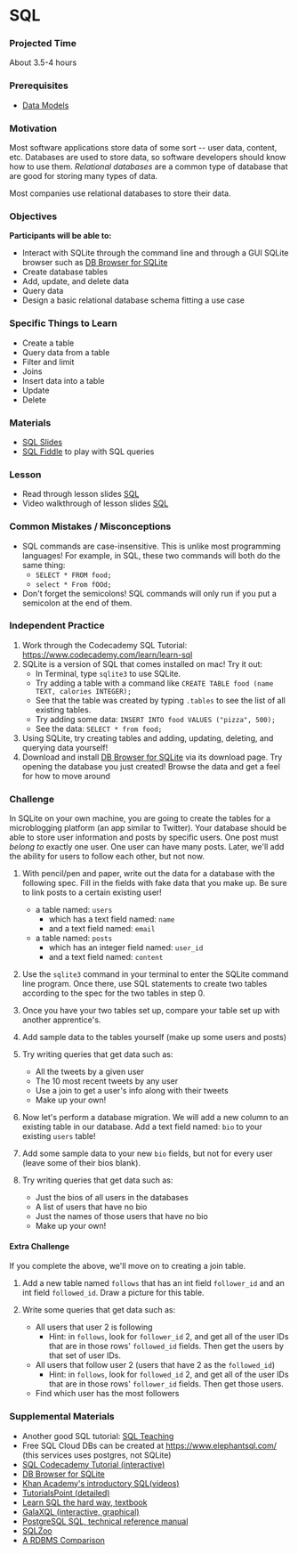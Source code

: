 # SQL

### Projected Time

About 3.5-4 hours

### Prerequisites

- [Data Models](./data-models.md)

### Motivation

Most software applications store data of some sort -- user data, content, etc. Databases are used to store data, so software developers should know how to use them. _Relational databases_ are a common type of database that are good for storing many types of data.

Most companies use relational databases to store their data.

### Objectives

**Participants will be able to:**

- Interact with SQLite through the command line and through a GUI SQLite browser such as [DB Browser for SQLite](https://sqlitebrowser.org/)
- Create database tables
- Add, update, and delete data
- Query data
- Design a basic relational database schema fitting a use case

### Specific Things to Learn

- Create a table
- Query data from a table
- Filter and limit
- Joins
- Insert data into a table
- Update
- Delete

### Materials

- [SQL Slides](https://docs.google.com/presentation/d/1xK7_t_yJcu4RcBkj0Gv-t5uyBCNr0g4cHKqAJSxNwY0/edit)
- [SQL Fiddle](http://sqlfiddle.com/) to play with SQL queries

### Lesson

- Read through lesson slides [SQL](https://docs.google.com/presentation/d/1xK7_t_yJcu4RcBkj0Gv-t5uyBCNr0g4cHKqAJSxNwY0/edit)
- Video walkthrough of lesson slides [SQL](https://drive.google.com/file/d/1V0bk3fH_8PsRE3Vz4J3qe3TTiqBClT6y/view)

### Common Mistakes / Misconceptions

- SQL commands are case-insensitive. This is unlike most programming languages! For example, in SQL, these two commands will both do the same thing:
  - `SELECT * FROM food;`
  - `select * From fOOd;`
- Don't forget the semicolons! SQL commands will only run if you put a semicolon at the end of them.

### Independent Practice

1. Work through the Codecademy SQL Tutorial: https://www.codecademy.com/learn/learn-sql
2. SQLite is a version of SQL that comes installed on mac! Try it out:
   - In Terminal, type `sqlite3` to use SQLite.
   - Try adding a table with a command like `CREATE TABLE food (name TEXT, calories INTEGER);`
   - See that the table was created by typing `.tables` to see the list of all existing tables.
   - Try adding some data: `INSERT INTO food VALUES ("pizza", 500);`
   - See the data: `SELECT * from food;`
3. Using SQLite, try creating tables and adding, updating, deleting, and querying data yourself!
4. Download and install [DB Browser for SQLite](https://sqlitebrowser.org/) via its download page. Try opening the database you just created! Browse the data and get a feel for how to move around

### Challenge

In SQLite on your own machine, you are going to create the tables for a microblogging platform (an app similar to Twitter). Your database should be able to store user information and posts by specific users. One post must _belong to_ exactly one user. One user can have many posts. Later, we'll add the ability for users to follow each other, but not now.

1. With pencil/pen and paper, write out the data for a database with the following spec. Fill in the fields with fake data that you make up. Be sure to link posts to a certain existing user!

   - a table named: `users`
     - which has a text field named: `name`
     - and a text field named: `email`
   - a table named: `posts`
     - which has an integer field named: `user_id`
     - and a text field named: `content`

2. Use the `sqlite3` command in your terminal to enter the SQLite command line program. Once there, use SQL statements to create two tables according to the spec for the two tables in step 0.

3. Once you have your two tables set up, compare your table set up with another apprentice's.

4. Add sample data to the tables yourself (make up some users and posts)

5. Try writing queries that get data such as:

   - All the tweets by a given user
   - The 10 most recent tweets by any user
   - Use a join to get a user's info along with their tweets
   - Make up your own!

6. Now let's perform a database migration. We will add a new column to an existing table in our database. Add a text field named: `bio` to your existing `users` table!

7. Add some sample data to your new `bio` fields, but not for every user (leave some of their bios blank).

8. Try writing queries that get data such as:
   - Just the bios of all users in the databases
   - A list of users that have no bio
   - Just the names of those users that have no bio
   - Make up your own!

#### Extra Challenge

If you complete the above, we'll move on to creating a join table.

1. Add a new table named `follows` that has an int field `follower_id` and an int field `followed_id`. Draw a picture for this table.

2. Write some queries that get data such as:
   - All users that user 2 is following
     - Hint: in `follows`, look for `follower_id` 2, and get all of the user IDs that are in those rows' `followed_id` fields. Then get the users by that set of user IDs.
   - All users that follow user 2 (users that have 2 as the `followed_id`)
     - Hint: in `follows`, look for `followed_id` 2, and get all of the user IDs that are in those rows' `follower_id` fields. Then get those users.
   - Find which user has the most followers

### Supplemental Materials

- Another good SQL tutorial: [SQL Teaching](https://www.sqlteaching.com)
- Free SQL Cloud DBs can be created at https://www.elephantsql.com/ (this services uses postgres, not SQLite)
- [SQL Codecademy Tutorial (interactive)](https://www.codecademy.com/learn/learn-sql)
- [DB Browser for SQLite](https://sqlitebrowser.org/)
- [Khan Academy's introductory SQL(videos)](https://www.khanacademy.org/computing/computer-programming/sql/sql-basics/v/welcome-to-sql)
- [TutorialsPoint (detailed)](https://www.tutorialspoint.com/sql/)
- [Learn SQL the hard way, textbook](https://learncodethehardway.org/sql/)
- [GalaXQL (interactive, graphical)](http://sol.gfxile.net/galaxql.html)
- [PostgreSQL SQL, technical reference manual](https://www.postgresql.org/docs/current/static/sql.html)
- [SQLZoo](https://sqlzoo.net/wiki/SQL_Tutorial)
- [A RDBMS Comparison](https://www.digitalocean.com/community/tutorials/sqlite-vs-mysql-vs-postgresql-a-comparison-of-relational-database-management-systems)

